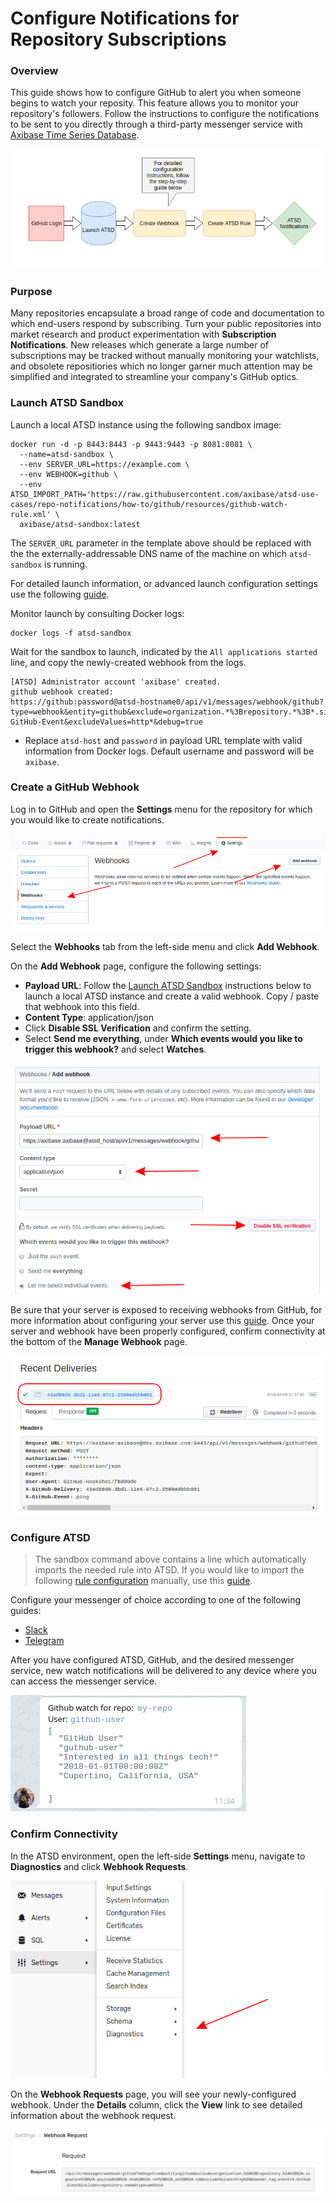 # Configure Notifications for Repository Subscriptions

### Overview

This guide shows how to configure GitHub to alert you when someone begins to watch your reposity. This feature allows you to monitor your repository's followers. Follow the instructions to configure the notifications to be sent to you directly through a third-party messenger service with [Axibase Time Series Database](https://axibase.com/products/axibase-time-series-database/).

![](images/title-workflow.png)

### Purpose

Many repositories encapsulate a broad range of code and documentation to which end-users respond by subscribing. Turn your public repositories into market research and product experimentation with **Subscription Notifications**. New releases which generate a large number of subscriptions may be tracked without manually monitoring your watchlists, and obsolete repositiories which no longer garner much attention may be simplified and integrated to streamline your company's GitHub optics.

### Launch ATSD Sandbox

Launch a local ATSD instance using the following sandbox image:

```
docker run -d -p 8443:8443 -p 9443:9443 -p 8081:8081 \
  --name=atsd-sandbox \
  --env SERVER_URL=https://example.com \
  --env WEBHOOK=github \
  --env ATSD_IMPORT_PATH='https://raw.githubusercontent.com/axibase/atsd-use-cases/repo-notifications/how-to/github/resources/github-watch-rule.xml' \
  axibase/atsd-sandbox:latest
```

The `SERVER_URL` parameter in the template above should be replaced with the the externally-addressable DNS name of the machine on which `atsd-sandbox` is running.

For detailed launch information, or advanced launch configuration settings use the following [guide](https://github.com/axibase/dockers/tree/atsd-sandbox).

Monitor launch by consulting Docker logs:

```
docker logs -f atsd-sandbox
```

Wait for the sandbox to launch, indicated by the `All applications started` line, and copy the newly-created webhook from the logs.

```
[ATSD] Administrator account 'axibase' created.
github webhook created:
https://github:password@atsd-hostname0/api/v1/messages/webhook/github?type=webhook&entity=github&exclude=organization.*%3Brepository.*%3B*.signature%3B*.payload%3B*.sha%3B*.ref%3B*_at%3B*.id&include=repository.name&header.tag.event=X-GitHub-Event&excludeValues=http*&debug=true

```

* Replace `atsd-host` and `password` in payload URL template with valid information from Docker logs. Default username and password will be `axibase`.

### Create a GitHub Webhook

Log in to GitHub and open the **Settings** menu for the repository for which you would like to create notifications.

![](images/repo-settings.png)

Select the **Webhooks** tab from the left-side menu and click **Add Webhook**.

On the **Add Webhook** page, configure the following settings:

* **Payload URL**: Follow the [Launch ATSD Sandbox](#launch-atsd-sandbox) instructions below to launch a local ATSD instance and create a valid webhook. Copy / paste that webhook into this field. 
* **Content Type**: application/json
* Click **Disable SSL Verification** and confirm the setting.
* Select **Send me everything**, under **Which events would you like to trigger this webhook?** and select **Watches**. 

![](images/webhook-config.png)

Be sure that your server is exposed to receiving webhooks from GitHub, for more information about configuring your server use this [guide](https://developer.github.com/webhooks/configuring/). Once your server and webhook have been properly configured, confirm connectivity at the bottom of the **Manage Webhook** page.

![](images/deliv-confirm.png)

### Configure ATSD

> The sandbox command above contains a line which automatically imports the needed rule into ATSD. If you would like to import the following [rule configuration](resources/github-watch-rule.xml) manually, use this [guide](/../master/how-to/shared/import-rule.md).

Configure your messenger of choice according to one of the following guides:

* [Slack](https://github.com/axibase/atsd/blob/master/rule-engine/notifications/slack.md)
* [Telegram](https://github.com/axibase/atsd/blob/master/rule-engine/notifications/telegram.md)

After you have configured ATSD, GitHub, and the desired messenger service, new watch notifications will be delivered to any device where you can access the messenger service.

![](images/message.png)

### Confirm Connectivity

In the ATSD environment, open the left-side **Settings** menu, navigate to **Diagnostics** and click **Webhook Requests**.

![](images/webhook-diag.png)

On the **Webhook Requests** page, you will see your newly-configured webhook. Under the **Details** column, click the **View** link to see detailed information about the webhook request.

![](images/webhook-confirm.png)

